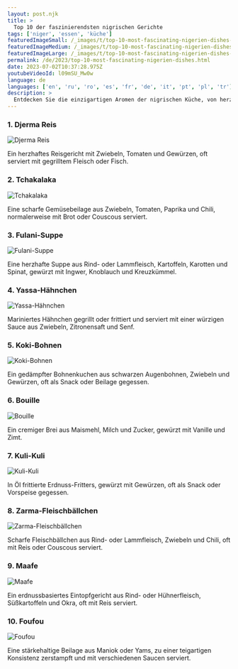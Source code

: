 ```yaml
---
layout: post.njk
title: >
  Top 10 der faszinierendsten nigrischen Gerichte
tags: ['niger', 'essen', 'küche']
featuredImageSmall: /_images/t/top-10-most-fascinating-nigerien-dishes-cover-de-small.webp
featuredImageMedium: /_images/t/top-10-most-fascinating-nigerien-dishes-cover-de-medium.webp
featuredImageLarge: /_images/t/top-10-most-fascinating-nigerien-dishes-cover-de-large.webp
permalink: /de/2023/top-10-most-fascinating-nigerien-dishes.html
date: 2023-07-02T10:37:28.975Z
youtubeVideoId: l09mSU_Mw0w
language: de
languages: ['en', 'ru', 'ro', 'es', 'fr', 'de', 'it', 'pt', 'pl', 'tr']
description: >
  Entdecken Sie die einzigartigen Aromen der nigrischen Küche, von herzhaften Eintöpfen bis zu knusprigen Fritters.
---
```


### 1. Djerma Reis

![Djerma Reis](/_images/5/58117717b193bfa7c531d6ae319a9eae-medium.webp)

Ein herzhaftes Reisgericht mit Zwiebeln, Tomaten und Gewürzen, oft serviert mit gegrilltem Fleisch oder Fisch.

### 2. Tchakalaka

![Tchakalaka](/_images/a/a059bddd47c8ff17f6a62a799303cfd1-medium.webp)

Eine scharfe Gemüsebeilage aus Zwiebeln, Tomaten, Paprika und Chili, normalerweise mit Brot oder Couscous serviert.

### 3. Fulani-Suppe

![Fulani-Suppe](/_images/9/9fffadea2a61c51a77e724962e3e7e6b-medium.webp)

Eine herzhafte Suppe aus Rind- oder Lammfleisch, Kartoffeln, Karotten und Spinat, gewürzt mit Ingwer, Knoblauch und Kreuzkümmel.

### 4. Yassa-Hähnchen

![Yassa-Hähnchen](/_images/e/ed9fa7a2d9285b521b616c8e18d97ff3-medium.webp)

Mariniertes Hähnchen gegrillt oder frittiert und serviert mit einer würzigen Sauce aus Zwiebeln, Zitronensaft und Senf.

### 5. Koki-Bohnen

![Koki-Bohnen](/_images/4/4f3b23289a86fed2fa36371213f66215-medium.webp)

Ein gedämpfter Bohnenkuchen aus schwarzen Augenbohnen, Zwiebeln und Gewürzen, oft als Snack oder Beilage gegessen.

### 6. Bouille

![Bouille](/_images/f/f04d279992ad3f1eb25613c42d883e39-medium.webp)

Ein cremiger Brei aus Maismehl, Milch und Zucker, gewürzt mit Vanille und Zimt.

### 7. Kuli-Kuli

![Kuli-Kuli](/_images/7/7a619dc524ace379f93168a0e5f4ba93-medium.webp)

In Öl frittierte Erdnuss-Fritters, gewürzt mit Gewürzen, oft als Snack oder Vorspeise gegessen.

### 8. Zarma-Fleischbällchen

![Zarma-Fleischbällchen](/_images/5/546559c386051cdb5215e6d38284f6b9-medium.webp)

Scharfe Fleischbällchen aus Rind- oder Lammfleisch, Zwiebeln und Chili, oft mit Reis oder Couscous serviert.

### 9. Maafe

![Maafe](/_images/0/0b14757da557db22a3a018a4ac6b4cc4-medium.webp)

Ein erdnussbasiertes Eintopfgericht aus Rind- oder Hühnerfleisch, Süßkartoffeln und Okra, oft mit Reis serviert.

### 10. Foufou

![Foufou](/_images/3/3202d666a17c305fbb91225345dd05e2-medium.webp)

Eine stärkehaltige Beilage aus Maniok oder Yams, zu einer teigartigen Konsistenz zerstampft und mit verschiedenen Saucen serviert.

